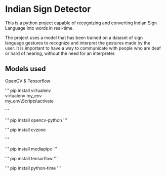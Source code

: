 # Indian Sign Detector

This is a python project capable of recognizing and converting Indian Sign Language into words in real-time. 

The project uses a model that has been trained on a dataset of sign language gestures to recognize and interpret the gestures made by the user. It is important to have a way to communicate with people who are deaf or hard of hearing, without the need for an interpreter.

## Models used
OpenCV &
Tensorflow


'''
pip install virtualenv  
virtualenv my_env      
my_env\Scripts\activate

'''


'''
pip install opencv-python
'''



'''
pip install cvzone

'''



'''
pip install mediapipe
'''



'''
pip install tensorflow
'''



'''
pip install python-time
'''


